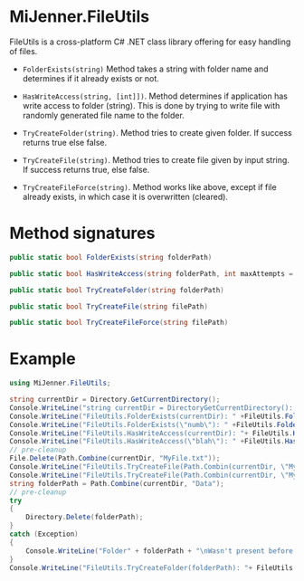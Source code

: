 # MiJenner.FileUtils

FileUtils is a cross-platform C# .NET class library offering for easy handling of files. 

* ```FolderExists(string)``` Method takes a string with folder name and determines if it already exists or not.

* ```HasWriteAccess(string, [int]])```. Method determines if application has write access to folder (string). This is done by trying to write file with randomly generated file name to the folder. 

* ```TryCreateFolder(string)```. Method tries to create given folder. If success returns true else false.

* ```TryCreateFile(string)```. Method tries to create file given by input string. If success returns true, else false.
* ```TryCreateFileForce(string)```. Method works like above, except if file already exists, in which case it is overwritten (cleared).

# Method signatures
```cs
public static bool FolderExists(string folderPath)

public static bool HasWriteAccess(string folderPath, int maxAttempts = 3)

public static bool TryCreateFolder(string folderPath)

public static bool TryCreateFile(string filePath)

public static bool TryCreateFileForce(string filePath)
```

# Example 
```cs
using MiJenner.FileUtils;

string currentDir = Directory.GetCurrentDirectory();
Console.WriteLine("string currentDir = DirectoryGetCurrentDirectory(): " + currentDir);
Console.WriteLine("FileUtils.FolderExists(currentDir): " +FileUtils.FolderExists(currentDir));
Console.WriteLine("FileUtils.FolderExists(\"numb\"): " +FileUtils.FolderExists("blahh"));
Console.WriteLine("FileUtils.HasWriteAccess(currentDir): "+ FileUtils.HasWriteAccess(currentDir));
Console.WriteLine("FileUtils.HasWriteAccess(\"blah\"): " +FileUtils.HasWriteAccess("blahh"));
// pre-cleanup 
File.Delete(Path.Combine(currentDir, "MyFile.txt"));
Console.WriteLine("FileUtils.TryCreateFile(Path.Combin(currentDir, \"MyFile.txt\")): " + FileUtils.TryCreateFil(Path.Combine(currentDir, "MyFile.txt")));
Console.WriteLine("FileUtils.TryCreateFile(Path.Combin(currentDir, \"MyFile-exists.txt\")): " + FileUtilsTryCreateFile(Path.Combine(currentDir, "MyFile-existstxt")));
string folderPath = Path.Combine(currentDir, "Data");
// pre-cleanup 
try
{
    Directory.Delete(folderPath);
}
catch (Exception)
{
    Console.WriteLine("Folder" + folderPath + "\nWasn't present before trying to create it!");
}
Console.WriteLine("FileUtils.TryCreateFolder(folderPath): "+ FileUtils.TryCreateFolder(folderPath));
```

